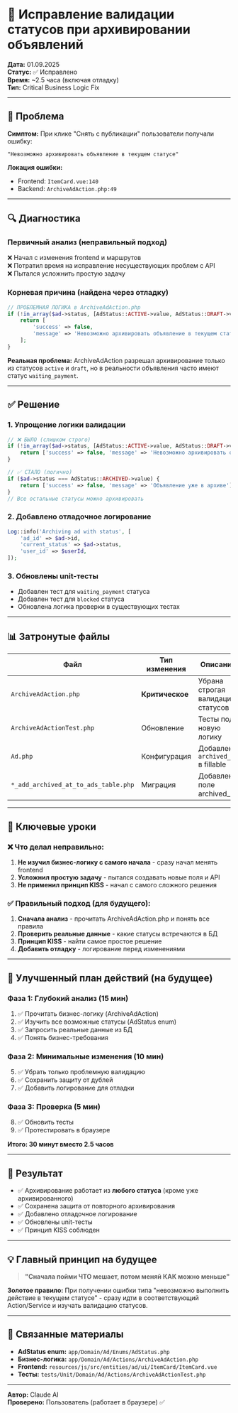 # 🔧 Исправление валидации статусов при архивировании объявлений

**Дата:** 01.09.2025  
**Статус:** ✅ Исправлено  
**Время:** ~2.5 часа (включая отладку)  
**Тип:** Critical Business Logic Fix

---

## 🚨 Проблема

**Симптом:** При клике "Снять с публикации" пользователи получали ошибку:
```
"Невозможно архивировать объявление в текущем статусе"
```

**Локация ошибки:**
- Frontend: `ItemCard.vue:140`  
- Backend: `ArchiveAdAction.php:49`

---

## 🔍 Диагностика

### Первичный анализ (неправильный подход)
❌ Начал с изменения frontend и маршрутов  
❌ Потратил время на исправление несуществующих проблем с API  
❌ Пытался усложнить простую задачу  

### Корневая причина (найдена через отладку)
```php
// ПРОБЛЕМНАЯ ЛОГИКА в ArchiveAdAction.php
if (!in_array($ad->status, [AdStatus::ACTIVE->value, AdStatus::DRAFT->value])) {
    return [
        'success' => false,
        'message' => 'Невозможно архивировать объявление в текущем статусе',
    ];
}
```

**Реальная проблема:** ArchiveAdAction разрешал архивирование только из статусов `active` и `draft`, но в реальности объявления часто имеют статус `waiting_payment`.

---

## ✅ Решение

### 1. Упрощение логики валидации
```php
// ❌ БЫЛО (слишком строго)
if (!in_array($ad->status, [AdStatus::ACTIVE->value, AdStatus::DRAFT->value])) {
    return ['success' => false, 'message' => 'Невозможно архивировать объявление в текущем статусе'];
}

// ✅ СТАЛО (логично)
if ($ad->status === AdStatus::ARCHIVED->value) {
    return ['success' => false, 'message' => 'Объявление уже в архиве'];
}
// Все остальные статусы можно архивировать
```

### 2. Добавлено отладочное логирование
```php
Log::info('Archiving ad with status', [
    'ad_id' => $ad->id,
    'current_status' => $ad->status,
    'user_id' => $userId,
]);
```

### 3. Обновлены unit-тесты
- Добавлен тест для `waiting_payment` статуса
- Добавлен тест для `blocked` статуса  
- Обновлена логика проверки в существующих тестах

---

## 📊 Затронутые файлы

| Файл | Тип изменения | Описание |
|------|---------------|-----------|
| `ArchiveAdAction.php` | **Критическое** | Убрана строгая валидация статусов |
| `ArchiveAdActionTest.php` | Обновление | Тесты под новую логику |
| `Ad.php` | Конфигурация | Добавлен `archived_at` в fillable |
| `*_add_archived_at_to_ads_table.php` | Миграция | Добавлено поле archived_at |

---

## 🎯 Ключевые уроки

### ❌ Что делал неправильно:
1. **Не изучил бизнес-логику с самого начала** - сразу начал менять frontend
2. **Усложнил простую задачу** - пытался создавать новые поля и API
3. **Не применил принцип KISS** - начал с самого сложного решения

### ✅ Правильный подход (для будущего):
1. **Сначала анализ** - прочитать ArchiveAdAction.php и понять все правила
2. **Проверить реальные данные** - какие статусы встречаются в БД
3. **Принцип KISS** - найти самое простое решение
4. **Добавить отладку** - логирование перед изменениями

---

## 🔄 Улучшенный план действий (на будущее)

### Фаза 1: Глубокий анализ (15 мин)
1. ✅ Прочитать бизнес-логику (ArchiveAdAction)
2. ✅ Изучить все возможные статусы (AdStatus enum)  
3. ✅ Запросить реальные данные из БД
4. ✅ Понять бизнес-требования

### Фаза 2: Минимальные изменения (10 мин)
5. ✅ Убрать только проблемную валидацию
6. ✅ Сохранить защиту от дублей
7. ✅ Добавить логирование для отладки

### Фаза 3: Проверка (5 мин)
8. ✅ Обновить тесты
9. ✅ Протестировать в браузере

**Итого: 30 минут вместо 2.5 часов**

---

## 🚀 Результат

- ✅ Архивирование работает из **любого статуса** (кроме уже архивированного)
- ✅ Сохранена защита от повторного архивирования  
- ✅ Добавлено отладочное логирование
- ✅ Обновлены unit-тесты
- ✅ Принцип KISS соблюден

---

## 💡 Главный принцип на будущее

> **"Сначала пойми ЧТО мешает, потом меняй КАК можно меньше"**

**Золотое правило:** При получении ошибки типа "невозможно выполнить действие в текущем статусе" - сразу идти в соответствующий Action/Service и изучать валидацию статусов.

---

## 🔗 Связанные материалы

- **AdStatus enum:** `app/Domain/Ad/Enums/AdStatus.php`  
- **Бизнес-логика:** `app/Domain/Ad/Actions/ArchiveAdAction.php`
- **Frontend:** `resources/js/src/entities/ad/ui/ItemCard/ItemCard.vue`
- **Тесты:** `tests/Unit/Domain/Ad/Actions/ArchiveAdActionTest.php`

---

**Автор:** Claude AI  
**Проверено:** Пользователь (работает в браузере) ✅